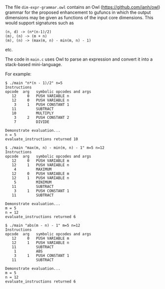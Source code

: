 
The file `dim-expr-grammar.owl` contains an Owl (https://github.com/ianh/owl)
grammar for the proposed enhancement to gufuncs in which the output dimensions
may be given as functions of the input core dimensions.  This would support
signatures such as

    (n, d) -> (n*(n-1)/2)
    (m), (n) -> (m + n)
    (m), (n) -> (max(m, n) - min(m, n) - 1)

etc.

The code in `main.c` uses Owl to parse an expression and convert it into
a stack-based mini-language.


For example:

```
$ ./main "n*(n - 1)/2" n=5
Instructions
opcode  arg   symbolic opcodes and args
   12     0   PUSH VARIABLE n
   12     0   PUSH VARIABLE n
    3     1   PUSH CONSTANT 1
   11         SUBTRACT
   10         MULTIPLY
    3     2   PUSH CONSTANT 2
    7         DIVIDE

Demonstrate evaluation...
n = 5
evaluate_instructions returned 10

$ ./main "max(m, n) - min(m, n) - 1" m=5 n=12
Instructions
opcode  arg   symbolic opcodes and args
   12     0   PUSH VARIABLE m
   12     1   PUSH VARIABLE n
    4         MAXIMUM
   12     0   PUSH VARIABLE m
   12     1   PUSH VARIABLE n
    5         MINIMUM
   11         SUBTRACT
    3     1   PUSH CONSTANT 1
   11         SUBTRACT

Demonstrate evaluation...
m = 5
n = 12
evaluate_instructions returned 6

$ ./main "abs(m - n) - 1" m=5 n=12
Instructions
opcode  arg   symbolic opcodes and args
   12     0   PUSH VARIABLE m
   12     1   PUSH VARIABLE n
   11         SUBTRACT
    1         ABS
    3     1   PUSH CONSTANT 1
   11         SUBTRACT

Demonstrate evaluation...
m = 5
n = 12
evaluate_instructions returned 6
```
